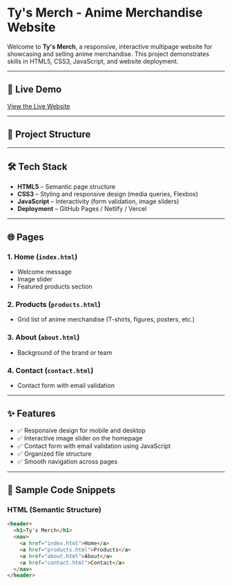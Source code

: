 # Ty's Merch - Anime Merchandise Website

Welcome to **Ty's Merch**, a responsive, interactive multipage website for showcasing and selling anime merchandise. This project demonstrates skills in HTML5, CSS3, JavaScript, and website deployment.

---

## 🔗 Live Demo

[View the Live Website](https://your-live-site-url.com)

---

## 📁 Project Structure


---

## 🛠️ Tech Stack

- **HTML5** – Semantic page structure
- **CSS3** – Styling and responsive design (media queries, Flexbox)
- **JavaScript** – Interactivity (form validation, image sliders)
- **Deployment** – GitHub Pages / Netlify / Vercel

---

## 🌐 Pages

### 1. Home (`index.html`)
- Welcome message
- Image slider
- Featured products section

### 2. Products (`products.html`)
- Grid list of anime merchandise (T-shirts, figures, posters, etc.)

### 3. About (`about.html`)
- Background of the brand or team

### 4. Contact (`contact.html`)
- Contact form with email validation

---

## ✨ Features

- ✅ Responsive design for mobile and desktop
- ✅ Interactive image slider on the homepage
- ✅ Contact form with email validation using JavaScript
- ✅ Organized file structure
- ✅ Smooth navigation across pages

---

## 🎨 Sample Code Snippets

### HTML (Semantic Structure)
```html
<header>
  <h1>Ty's Merch</h1>
  <nav>
    <a href="index.html">Home</a>
    <a href="products.html">Products</a>
    <a href="about.html">About</a>
    <a href="contact.html">Contact</a>
  </nav>
</header>
